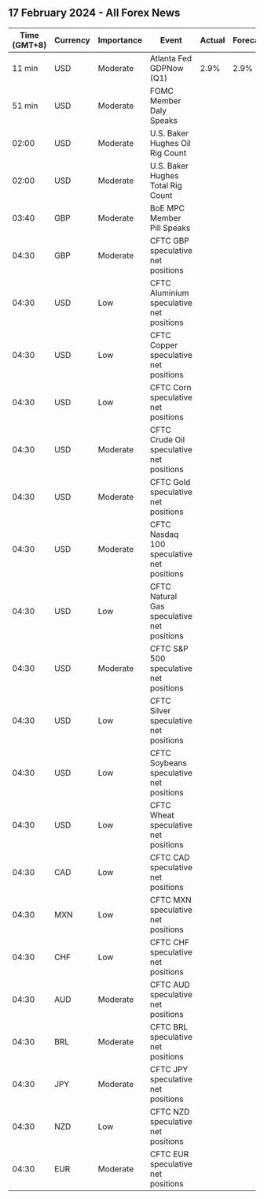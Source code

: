 ## 17 February 2024 - All Forex News

| Time (GMT+8) | Currency | Importance | Event | Actual | Forecast | Previous |
|------|----------|------------|-------|--------|----------|----------|
| 11 min | USD | Moderate | Atlanta Fed GDPNow (Q1) | 2.9% | 2.9% | 2.9% |
| 51 min | USD | Moderate | FOMC Member Daly Speaks |  |  |  |
| 02:00 | USD | Moderate | U.S. Baker Hughes Oil Rig Count |  |  | 499 |
| 02:00 | USD | Moderate | U.S. Baker Hughes Total Rig Count |  |  | 623 |
| 03:40 | GBP | Moderate | BoE MPC Member Pill Speaks |  |  |  |
| 04:30 | GBP | Moderate | CFTC GBP speculative net positions |  |  | 34.5K |
| 04:30 | USD | Low | CFTC Aluminium speculative net positions |  |  | 2.9K |
| 04:30 | USD | Low | CFTC Copper speculative net positions |  |  | -13.7K |
| 04:30 | USD | Low | CFTC Corn speculative net positions |  |  | -229.4K |
| 04:30 | USD | Moderate | CFTC Crude Oil speculative net positions |  |  | 161.8K |
| 04:30 | USD | Moderate | CFTC Gold speculative net positions |  |  | 161.7K |
| 04:30 | USD | Moderate | CFTC Nasdaq 100 speculative net positions |  |  | 32.9K |
| 04:30 | USD | Low | CFTC Natural Gas speculative net positions |  |  | -114.2K |
| 04:30 | USD | Moderate | CFTC S&P 500 speculative net positions |  |  | -233.0K |
| 04:30 | USD | Low | CFTC Silver speculative net positions |  |  | 16.9K |
| 04:30 | USD | Low | CFTC Soybeans speculative net positions |  |  | -160.8K |
| 04:30 | USD | Low | CFTC Wheat speculative net positions |  |  | -38.3K |
| 04:30 | CAD | Low | CFTC CAD speculative net positions |  |  | -7.7K |
| 04:30 | MXN | Low | CFTC MXN speculative net positions |  |  | 86.8K |
| 04:30 | CHF | Low | CFTC CHF speculative net positions |  |  | -5.6K |
| 04:30 | AUD | Moderate | CFTC AUD speculative net positions |  |  | -71.8K |
| 04:30 | BRL | Moderate | CFTC BRL speculative net positions |  |  | 19.7K |
| 04:30 | JPY | Moderate | CFTC JPY speculative net positions |  |  | -84.2K |
| 04:30 | NZD | Low | CFTC NZD speculative net positions |  |  | 0.8K |
| 04:30 | EUR | Moderate | CFTC EUR speculative net positions |  |  | 62.2K |
